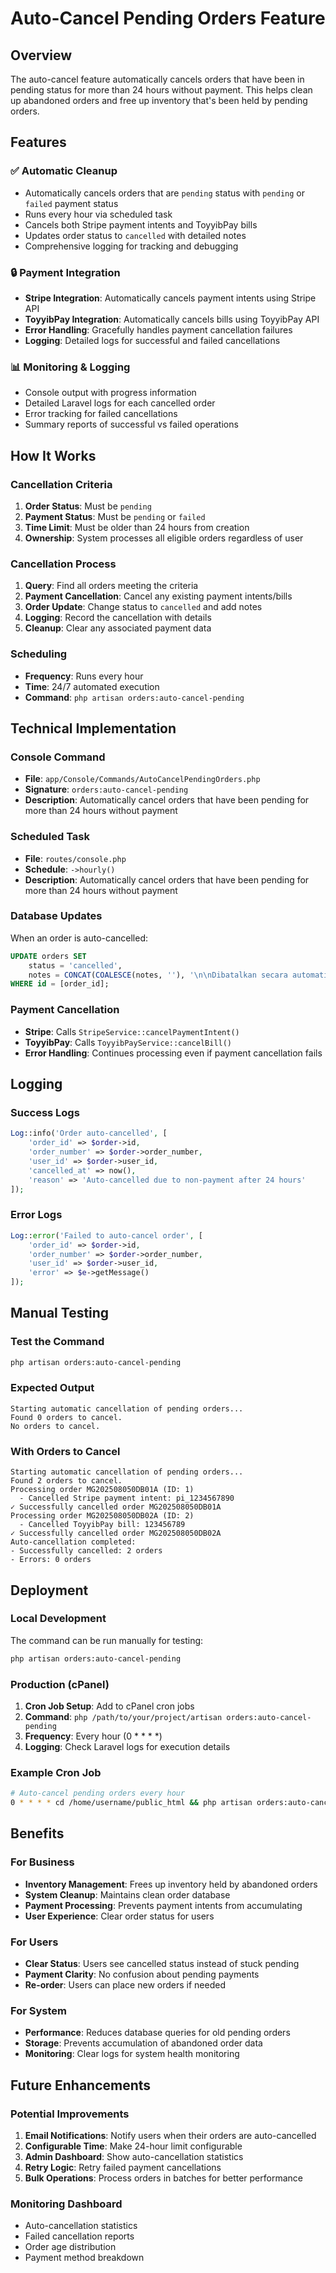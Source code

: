 # Auto-Cancel Pending Orders Feature

## Overview
The auto-cancel feature automatically cancels orders that have been in pending status for more than 24 hours without payment. This helps clean up abandoned orders and free up inventory that's been held by pending orders.

## Features

### ✅ **Automatic Cleanup**
- Automatically cancels orders that are `pending` status with `pending` or `failed` payment status
- Runs every hour via scheduled task
- Cancels both Stripe payment intents and ToyyibPay bills
- Updates order status to `cancelled` with detailed notes
- Comprehensive logging for tracking and debugging

### 🔒 **Payment Integration**
- **Stripe Integration**: Automatically cancels payment intents using Stripe API
- **ToyyibPay Integration**: Automatically cancels bills using ToyyibPay API
- **Error Handling**: Gracefully handles payment cancellation failures
- **Logging**: Detailed logs for successful and failed cancellations

### 📊 **Monitoring & Logging**
- Console output with progress information
- Detailed Laravel logs for each cancelled order
- Error tracking for failed cancellations
- Summary reports of successful vs failed operations

## How It Works

### **Cancellation Criteria**
1. **Order Status**: Must be `pending`
2. **Payment Status**: Must be `pending` or `failed`
3. **Time Limit**: Must be older than 24 hours from creation
4. **Ownership**: System processes all eligible orders regardless of user

### **Cancellation Process**
1. **Query**: Find all orders meeting the criteria
2. **Payment Cancellation**: Cancel any existing payment intents/bills
3. **Order Update**: Change status to `cancelled` and add notes
4. **Logging**: Record the cancellation with details
5. **Cleanup**: Clear any associated payment data

### **Scheduling**
- **Frequency**: Runs every hour
- **Time**: 24/7 automated execution
- **Command**: `php artisan orders:auto-cancel-pending`

## Technical Implementation

### **Console Command**
- **File**: `app/Console/Commands/AutoCancelPendingOrders.php`
- **Signature**: `orders:auto-cancel-pending`
- **Description**: Automatically cancel orders that have been pending for more than 24 hours without payment

### **Scheduled Task**
- **File**: `routes/console.php`
- **Schedule**: `->hourly()`
- **Description**: Automatically cancel orders that have been pending for more than 24 hours without payment

### **Database Updates**
When an order is auto-cancelled:
```sql
UPDATE orders SET 
    status = 'cancelled',
    notes = CONCAT(COALESCE(notes, ''), '\n\nDibatalkan secara automatik oleh sistem pada [timestamp] kerana tidak dibayar dalam masa 24 jam')
WHERE id = [order_id];
```

### **Payment Cancellation**
- **Stripe**: Calls `StripeService::cancelPaymentIntent()`
- **ToyyibPay**: Calls `ToyyibPayService::cancelBill()`
- **Error Handling**: Continues processing even if payment cancellation fails

## Logging

### **Success Logs**
```php
Log::info('Order auto-cancelled', [
    'order_id' => $order->id,
    'order_number' => $order->order_number,
    'user_id' => $order->user_id,
    'cancelled_at' => now(),
    'reason' => 'Auto-cancelled due to non-payment after 24 hours'
]);
```

### **Error Logs**
```php
Log::error('Failed to auto-cancel order', [
    'order_id' => $order->id,
    'order_number' => $order->order_number,
    'user_id' => $order->user_id,
    'error' => $e->getMessage()
]);
```

## Manual Testing

### **Test the Command**
```bash
php artisan orders:auto-cancel-pending
```

### **Expected Output**
```
Starting automatic cancellation of pending orders...
Found 0 orders to cancel.
No orders to cancel.
```

### **With Orders to Cancel**
```
Starting automatic cancellation of pending orders...
Found 2 orders to cancel.
Processing order MG202508050DB01A (ID: 1)
  - Cancelled Stripe payment intent: pi_1234567890
✓ Successfully cancelled order MG202508050DB01A
Processing order MG202508050DB02A (ID: 2)
  - Cancelled ToyyibPay bill: 123456789
✓ Successfully cancelled order MG202508050DB02A
Auto-cancellation completed:
- Successfully cancelled: 2 orders
- Errors: 0 orders
```

## Deployment

### **Local Development**
The command can be run manually for testing:
```bash
php artisan orders:auto-cancel-pending
```

### **Production (cPanel)**
1. **Cron Job Setup**: Add to cPanel cron jobs
2. **Command**: `php /path/to/your/project/artisan orders:auto-cancel-pending`
3. **Frequency**: Every hour (0 * * * *)
4. **Logging**: Check Laravel logs for execution details

### **Example Cron Job**
```bash
# Auto-cancel pending orders every hour
0 * * * * cd /home/username/public_html && php artisan orders:auto-cancel-pending >> /dev/null 2>&1
```

## Benefits

### **For Business**
- **Inventory Management**: Frees up inventory held by abandoned orders
- **System Cleanup**: Maintains clean order database
- **Payment Processing**: Prevents payment intents from accumulating
- **User Experience**: Clear order status for users

### **For Users**
- **Clear Status**: Users see cancelled status instead of stuck pending
- **Payment Clarity**: No confusion about pending payments
- **Re-order**: Users can place new orders if needed

### **For System**
- **Performance**: Reduces database queries for old pending orders
- **Storage**: Prevents accumulation of abandoned order data
- **Monitoring**: Clear logs for system health monitoring

## Future Enhancements

### **Potential Improvements**
1. **Email Notifications**: Notify users when their orders are auto-cancelled
2. **Configurable Time**: Make 24-hour limit configurable
3. **Admin Dashboard**: Show auto-cancellation statistics
4. **Retry Logic**: Retry failed payment cancellations
5. **Bulk Operations**: Process orders in batches for better performance

### **Monitoring Dashboard**
- Auto-cancellation statistics
- Failed cancellation reports
- Order age distribution
- Payment method breakdown 